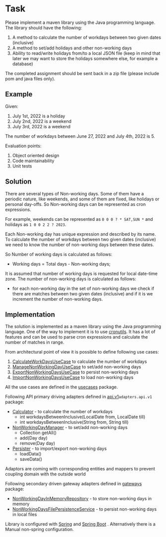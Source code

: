 # Task

Please implement a maven library using the Java programming language. The library should have the following:
1. A method to calculate the number of workdays between two given dates (inclusive)
2. A method to set/add holidays and other non-working days
3. Ability to read/write holidays from/to a local JSON file (keep in mind that later we may want to
   store the holidays somewhere else, for example a database)
   
The completed assignment should be sent back in a zip file (please include pom and java files only).

## Example
Given:
1. July 1st, 2022 is a holiday
2. July 2nd, 2022 is a weekend
3. July 3rd, 2022 is a weekend

The number of workdays between June 27, 2022 and July 4th, 2022 is 5.

Evaluation points:
1. Object oriented design
2. Code maintainability
3. Unit tests


## Solution
There are several types of Non-working days. 
Some of them have a periodic nature, like weekends, and some of them are fixed, like holidays or personal day-offs.
So Non-working days can be represented as cron expressions.

For example, weekends can be represented as `0 0 0 ? * SAT,SUN *` and holidays as `1 0 0 2 2 ? 2023`.

Each Non-working day has unique expression and described by its name.
To calculate the number of workdays between two given dates (inclusive) we need to know the number of non-working days between these dates.

So Number of working days is calculated as follows:
* Working days = Total days - Non-working days;

It is assumed that number of working days is requested for local date-time zone.
The number of non-working days is calculated as follows:
* for each non-working day in the set of non-working days we check if there are matches between two given dates (inclusive) and if it is we increment the number of non-working days.

## Implementation
The solution is implemented as a maven library using the Java programming language.
One of the way to implement it is to use [cronutils](http://cron-parser.com/ ).
It has a lot of features and can be used to parse cron expressions and calculate the number of matches in range.


From architectural point of view it is possible to define following use cases:
1. [CalculateWorkDaysUseCase](src%2Fmain%2Fjava%2Fcom%2Fexample%2Fworkdays%2Fdomain%2Fusecases%2Fcalculate%2FCalculateWorkDaysUseCase.java) to calculate the number of workdays 
2. [ManageNonWorkingDayUseCase](src%2Fmain%2Fjava%2Fcom%2Fexample%2Fworkdays%2Fdomain%2Fusecases%2Fmanage%2FManageNonWorkingDayUseCase.java) to set/add non-working days
3. [ExportNonWorkingDaysUseCase](src%2Fmain%2Fjava%2Fcom%2Fexample%2Fworkdays%2Fdomain%2Fusecases%2Fpersistence%2FExportNonWorkingDaysUseCase.java) to persist non-working days
4. [ImportNonWorkingDaysUseCase](src%2Fmain%2Fjava%2Fcom%2Fexample%2Fworkdays%2Fdomain%2Fusecases%2Fpersistence%2FImportNonWorkingDaysUseCase.java) to load non-working days

All the use cases are defined in the [usecases](src%2Fmain%2Fjava%2Fcom%2Fexample%2Fworkdays%2Fdomain%2Fusecases) package.

Following API primary driving adapters defined in [api.v1](src%2Fmain%2Fjava%2Fcom%2Fexample%2Fworkdays%2Fadapters%2Fapi%2Fv1)`adapters.api.v1` package:
* [Calculator](src%2Fmain%2Fjava%2Fcom%2Fexample%2Fworkdays%2Fadapters%2Fapi%2Fv1%2FCalculator.java) - to calculate the number of workdays
  * int workdaysBetweenInclusive(LocalDate from, LocalDate till)
  * int workdaysBetweenInclusive(String from, String till)
* [NonWorkingDayManager](src%2Fmain%2Fjava%2Fcom%2Fexample%2Fworkdays%2Fadapters%2Fapi%2Fv1%2FNonWorkingDayManager.java) - to set/add non-working days
  * Collection<Day> getAll()
  * add(Day day)
  * remove(Day day)
* [Persister](src%2Fmain%2Fjava%2Fcom%2Fexample%2Fworkdays%2Fadapters%2Fapi%2Fv1%2FPersister.java) - to import/export non-working days
  * loadData()
  * saveData()

Adaptors are coming with corresponding entities and mappers to prevent coupling domain with the outside world

Following secondary driven gateway adapters defined in [gateways](src%2Fmain%2Fjava%2Fcom%2Fexample%2Fworkdays%2Fadapters%2Fgateways) package:
* [NonWorkingDayInMemoryRepository](src%2Fmain%2Fjava%2Fcom%2Fexample%2Fworkdays%2Fadapters%2Fgateways%2FNonWorkingDayInMemoryRepository.java) - to store non-working days in memory
* [NonWorkingDaysFilePersistenceService](src%2Fmain%2Fjava%2Fcom%2Fexample%2Fworkdays%2Fadapters%2Fgateways%2FNonWorkingDaysFilePersistenceService.java) - to persist non-working days in local files

Library is configured with [Spring](https://spring.io/) and [Spring Boot](https://spring.io/projects/spring-boot) .
Alternatively there is a Manual non-spring configuration. 